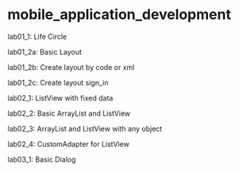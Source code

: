 # mobile_application_development

lab01_1: Life Circle

lab01_2a: Basic Layout

lab01_2b: Create layout by code or xml

lab01_2c: Create layout sign_in

lab02_1: ListView with fixed data

lab02_2: Basic ArrayList and ListView

lab02_3: ArrayList and ListView with any object

lab02_4: CustomAdapter for ListView

lab03_1: Basic Dialog
